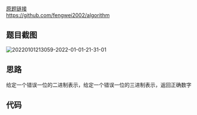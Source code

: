 [原题链接](https://www.acwing.com/problem/content/2060/)  
https://github.com/fengwei2002/algorithm  


## 题目截图

![20220101213059-2022-01-01-21-31-01](https://raw.githubusercontent.com/fengwei2002/Pictures_02/master/images/20220101213059-2022-01-01-21-31-01.png)


## 思路

给定一个错误一位的二进制表示，给定一个错误一位的三进制表示，返回正确数字

## 代码


``` cpp 

```

``` go

```